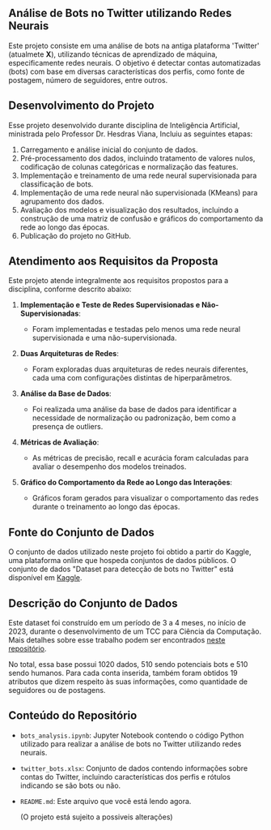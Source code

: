 ## Análise de Bots no Twitter utilizando Redes Neurais

Este projeto consiste em uma análise de bots na antiga plataforma 'Twitter' (atualmete **X**), utilizando técnicas de aprendizado de máquina, especificamente redes neurais. 
O objetivo é detectar contas automatizadas (bots) com base em diversas características dos perfis, como fonte de postagem, número de seguidores, entre outros.

## Desenvolvimento do Projeto 

Esse projeto desenvolvido durante disciplina de Inteligência Artificial, ministrada pelo Professor Dr. Hesdras Viana, Incluiu as seguintes etapas:

1. Carregamento e análise inicial do conjunto de dados.
2. Pré-processamento dos dados, incluindo tratamento de valores nulos, codificação de colunas categóricas e normalização das features.
3. Implementação e treinamento de uma rede neural supervisionada para classificação de bots.
4. Implementação de uma rede neural não supervisionada (KMeans) para agrupamento dos dados.
5. Avaliação dos modelos e visualização dos resultados, incluindo a construção de uma matriz de confusão e gráficos do comportamento da rede ao longo das épocas.
6. Publicação do projeto no GitHub.

## Atendimento aos Requisitos da Proposta

Este projeto atende integralmente aos requisitos propostos para a disciplina, conforme descrito abaixo:

1. **Implementação e Teste de Redes Supervisionadas e Não-Supervisionadas**:
   - Foram implementadas e testadas pelo menos uma rede neural supervisionada e uma não-supervisionada.

2. **Duas Arquiteturas de Redes**:
   - Foram exploradas duas arquiteturas de redes neurais diferentes, cada uma com configurações distintas de hiperparâmetros.

3. **Análise da Base de Dados**:
   - Foi realizada uma análise da base de dados para identificar a necessidade de normalização ou padronização, bem como a presença de outliers.

4. **Métricas de Avaliação**:
   - As métricas de precisão, recall e acurácia foram calculadas para avaliar o desempenho dos modelos treinados.

5. **Gráfico do Comportamento da Rede ao Longo das Interações**:
   - Gráficos foram gerados para visualizar o comportamento das redes durante o treinamento ao longo das épocas.


## Fonte do Conjunto de Dados

O conjunto de dados utilizado neste projeto foi obtido a partir do Kaggle, uma plataforma online que hospeda conjuntos de dados públicos. O conjunto de dados "Dataset para detecção de bots no Twitter" está disponível em [Kaggle](https://www.kaggle.com/datasets/diegoslmarques/dataset-para-deteco-de-bots-no-twitter).

## Descrição do Conjunto de Dados

Este dataset foi construído em um período de 3 a 4 meses, no início de 2023, durante o desenvolvimento de um TCC para Ciência da Computação. Mais detalhes sobre esse trabalho podem ser encontrados [neste repositório](https://github.com/diegomarques1/tcc-twitter-bots).

No total, essa base possui 1020 dados, 510 sendo potenciais bots e 510 sendo humanos. Para cada conta inserida, também foram obtidos 19 atributos que dizem respeito às suas informações, como quantidade de seguidores ou de postagens.

## Conteúdo do Repositório

- `bots_analysis.ipynb`: Jupyter Notebook contendo o código Python utilizado para realizar a análise de bots no Twitter utilizando redes neurais.
- `twitter_bots.xlsx`: Conjunto de dados contendo informações sobre contas do Twitter, incluindo características dos perfis e rótulos indicando se são bots ou não.
- `README.md`: Este arquivo que você está lendo agora.

  (O projeto está sujeito a possiveis alterações)
